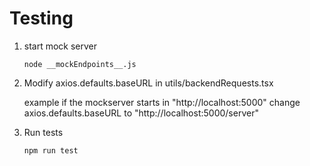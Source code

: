 # Testing

1. start mock server

    `node __mockEndpoints__.js`

2. Modify axios.defaults.baseURL in utils/backendRequests.tsx

    example if the mockserver starts in "http://localhost:5000"
    change axios.defaults.baseURL to "http://localhost:5000/server"

3. Run tests

    `npm run test`
